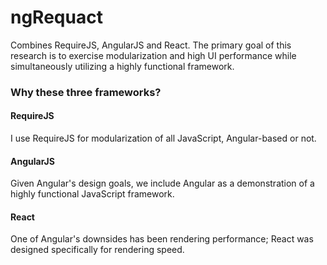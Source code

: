 ngRequact
=========

Combines RequireJS, AngularJS and React. The primary goal of this research is to exercise modularization and high UI performance while simultaneously utilizing a highly functional framework.

### Why these three frameworks?

#### RequireJS
I use RequireJS for modularization of all JavaScript, Angular-based or not.

#### AngularJS
Given Angular's design goals, we include Angular as a demonstration of a highly functional JavaScript framework.

#### React
One of Angular's downsides has been rendering performance; React was designed specifically for rendering speed.
